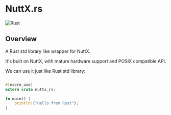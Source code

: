 # NuttX.rs

![Rust](https://github.com/no1wudi/nuttx.rs/workflows/Rust/badge.svg)

## Overview

A Rust std library like wrapper for NuttX.

It's built on NuttX, with mature hardware support and POSIX compatible API.

We can use it just like Rust std library:
```rust

#[macro_use]
extern crate nuttx_rs;

fn main() {
    println!("Hello from Rust");
}

```